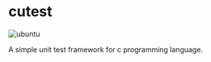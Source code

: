 # cutest

![ubuntu](https://github.com/kfggww/cutest/actions/workflows/cutest.yml/badge.svg)

A simple unit test framework for c programming language.
